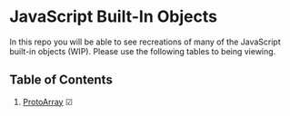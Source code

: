 # JavaScript Built-In Objects

In this repo you will be able to see recreations of many of the JavaScript built-in objects (WIP). Please
use the following tables to being viewing.

## Table of Contents

1. [ProtoArray](ProtoArray/README.md) &#9745;
